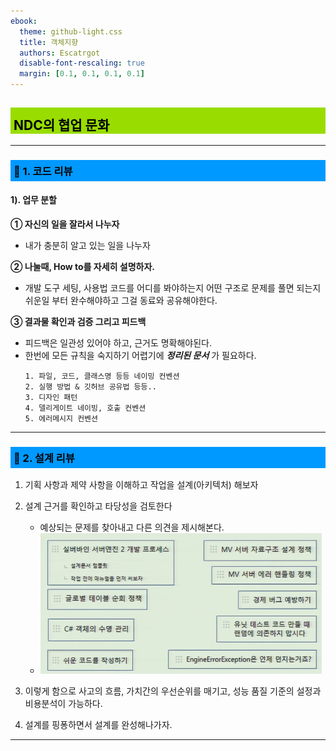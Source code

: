```yaml
---
ebook:
  theme: github-light.css
  title: 객체지향
  authors: Escatrgot
  disable-font-rescaling: true
  margin: [0.1, 0.1, 0.1, 0.1]
---
```

<style>
    h3.quest { font-weight: bold; border: 3px solid; color: #A0F !important;}
    .quest { font-weight: bold; color: #A5F !important;}
    h2 { border-top: 12px solid #9D0; border-left: 5px solid #9D0; border-right: 5px solid #9D0; background-color: #9D0; color: #000 !important; font-weight: bold;}
    h3 { border-top: 12px solid #09F; border: 5px solid #09F; background-color: #09F; color: #000 !important;}
</style>


## NDC의 협업 문화

---

### 📄 1. 코드 리뷰

#### 1). 업무 분할
**① 자신의 일을 잘라서 나누자**
* 내가 충분히 알고 있는 일을 나누자 

**② 나눌때, How to를 자세히 설명하자.**
* 개발 도구 세팅, 사용법
코드를 어디를 봐야하는지
어떤 구조로 문제를 풀면 되는지
쉬운일 부터 완수해야하고 그걸 동료와 공유해야한다.

**③ 결과물 확인과 검증 그리고 피드백**

* 피드백은 일관성 있어야 하고, 근거도 명확해야된다.
* 한번에 모든 규칙을 숙지하기 어렵기에 ***정리된 문서*** 가 필요하다.
   ```text
   1. 파일, 코드, 클래스명 등등 네이밍 컨벤션
   2. 실행 방법 & 깃허브 공유법 등등..
   3. 디자인 패턴
   4. 델리게이트 네이빙, 호출 컨벤션
   5. 에러메시지 컨벤션
   ```

---

### 📄 2. 설계 리뷰

1. 기획 사항과 제약 사항을 이해하고 작업을 설계(아키텍처) 해보자
2. 설계 근거를 확인하고 타당성을 검토한다
   * 예상되는 문제를 찾아내고 다른 의견을 제시해본다.
   * <img src="../image/NCD1.png" width=450px>

3. 이렇게 함으로 사고의 흐름, 가치간의 우선순위를 매기고,
성능 품질 기준의 설정과 비용분석이 가능하다.
1. 설계를 핑퐁하면서 설계를 완성해나가자.

---